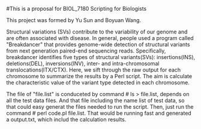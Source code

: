 #This is a proposal for BIOL_7180 Scripting for Biologists

This project was formed by Yu Sun and Boyuan Wang.


Structural variations (SVs) contribute to the variability of our genome and are often associated with disease. 
In general, people used a program called "Breakdancer" that provides genome-wide detection of structural variants from next generation paired-end sequencing reads.
Specifically, breakdancer identifies five types of structural variants(SVs): insertions(INS), deletions(DEL), inversions(INV), inter- and intra-chromosomal translocations(ITX/CTX).
Here, we sift through the raw output for each chromosome to summarize the results by a Perl script.
The aim is calculate the characteristic value of the variant type detected in each chromosome.

The file of "file.list" is conduceted by command # ls > file.list, depends on all the test data files. And that file including the name list of test data, so that could 
easy generat the files needed to run the script.
Then, just run the command # perl code.pl file.list. That would be running fast and generated a output.txt, which includ the calculation results.
